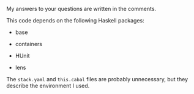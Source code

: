 My answers to your questions are written in the comments.

This code depends on the following Haskell packages:

* base

* containers

* HUnit

* lens

The `stack.yaml` and `this.cabal` files are probably unnecessary,
but they describe the environment I used.
